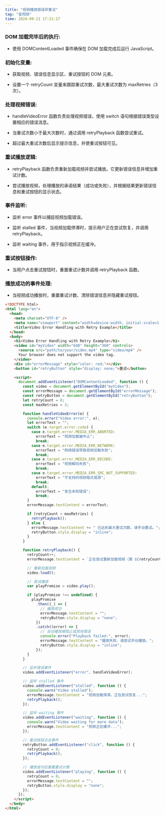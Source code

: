 ```yaml
---
title: "视频播放错误并重试"
tag: "音视频"
time: 2024-09-21 17:21:17
---
```


### DOM 加载完毕后的执行:

- 使用 DOMContentLoaded 事件确保在 DOM 加载完成后运行 JavaScript。

### 初始化变量:

- 获取视频、错误信息显示区、重试按钮的 DOM 元素。

- 设置一个 retryCount 变量来跟踪重试次数，最大重试次数为 maxRetries（3 次）。

### 处理视频错误:

- handleVideoError 函数负责处理视频错误，使用 switch 语句根据错误类型设置相应的错误消息。

- 当重试次数小于最大次数时，通过调用 retryPlayback 函数尝试重试。

- 超过最大重试次数后显示提示信息，并使重试按钮可见。

### 重试播放逻辑:

- retryPlayback 函数负责重新加载视频并尝试播放。它更新错误信息并增加重试计数。

- 尝试播放视频，处理播放的承诺结果（成功或失败），并根据结果更新错误信息和重试按钮的显示状态。

### 事件监听:

- 监听 error 事件以捕捉视频加载错误。

- 监听 stalled 事件，当视频加载停滞时，提示用户正在尝试恢复，并调用 retryPlayback。

- 监听 waiting 事件，用于指示视频正在缓冲。

### 重试按钮操作:

- 当用户点击重试按钮时，重置重试计数并调用 retryPlayback 函数。

### 播放成功的事件处理:

- 当视频成功播放时，重置重试计数、清除错误信息并隐藏重试按钮。

```html
<!DOCTYPE html>
<html lang="en">
  <head>
    <meta charset="UTF-8" />
    <meta name="viewport" content="width=device-width, initial-scale=1.0" />
    <title>Video Error Handling with Retry Example</title>
  </head>
  <body>
    <h1>Video Error Handling with Retry Example</h1>
    <video id="myVideo" width="640" height="360" controls>
      <source src="path/to/your/video.mp4" type="video/mp4" />
      Your browser does not support the video tag.
    </video>
    <div id="errorMessage" style="color: red;"></div>
    <button id="retryButton" style="display: none;">重试</button>

    <script>
      document.addEventListener("DOMContentLoaded", function () {
        const video = document.getElementById("myVideo");
        const errorMessage = document.getElementById("errorMessage");
        const retryButton = document.getElementById("retryButton");
        let retryCount = 0;
        const maxRetries = 3;

        function handleVideoError(e) {
          console.error("Video error:", e);
          let errorText = "";
          switch (e.target.error.code) {
            case e.target.error.MEDIA_ERR_ABORTED:
              errorText = "视频加载被中止";
              break;
            case e.target.error.MEDIA_ERR_NETWORK:
              errorText = "网络错误导致视频加载失败";
              break;
            case e.target.error.MEDIA_ERR_DECODE:
              errorText = "视频解码失败";
              break;
            case e.target.error.MEDIA_ERR_SRC_NOT_SUPPORTED:
              errorText = "不支持的视频格式或源";
              break;
            default:
              errorText = "发生未知错误";
              break;
          }
          errorMessage.textContent = errorText;

          if (retryCount < maxRetries) {
            retryPlayback();
          } else {
            errorMessage.textContent += " 已达到最大重试次数，请手动重试。";
            retryButton.style.display = "inline";
          }
        }

        function retryPlayback() {
          retryCount++;
          errorMessage.textContent = `正在尝试重新加载视频（第 ${retryCount} 次）...`;

          // 重新加载视频
          video.load();

          // 尝试播放
          var playPromise = video.play();

          if (playPromise !== undefined) {
            playPromise
              .then((_) => {
                // 播放成功
                errorMessage.textContent = "";
                retryButton.style.display = "none";
              })
              .catch((error) => {
                // 自动播放被阻止或其他错误
                console.error("Playback failed:", error);
                errorMessage.textContent = "播放失败，请尝试手动播放。";
                retryButton.style.display = "inline";
              });
          }
        }

        // 监听错误事件
        video.addEventListener("error", handleVideoError);

        // 监听 stalled 事件
        video.addEventListener("stalled", function () {
          console.warn("Video stalled");
          errorMessage.textContent = "视频加载停滞，正在尝试恢复...";
          retryPlayback();
        });

        // 监听 waiting 事件
        video.addEventListener("waiting", function () {
          console.warn("Video waiting for more data");
          errorMessage.textContent = "视频正在缓冲...";
        });

        // 重试按钮点击事件
        retryButton.addEventListener("click", function () {
          retryCount = 0;
          retryPlayback();
        });

        // 播放成功后重置重试计数
        video.addEventListener("playing", function () {
          retryCount = 0;
          errorMessage.textContent = "";
          retryButton.style.display = "none";
        });
      });
    </script>
  </body>
</html>
```
